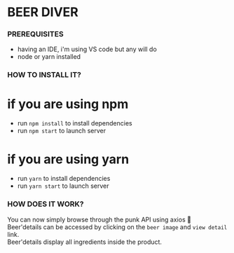 # BEER DIVER

### PREREQUISITES

* having an IDE, i'm using VS code but any will do
* node or yarn installed

### HOW TO INSTALL IT?

if you are using npm
====================
* run `npm install` to install dependencies
* run `npm start` to launch server

if you are using yarn
=====================
* run `yarn` to install dependencies
* run `yarn start` to launch server

### HOW DOES IT WORK?

You can now simply browse through the punk API using axios :beer:  
Beer'details can be accessed by clicking on the `beer image` and `view detail` link.  
Beer'details display all ingredients inside the product.  
